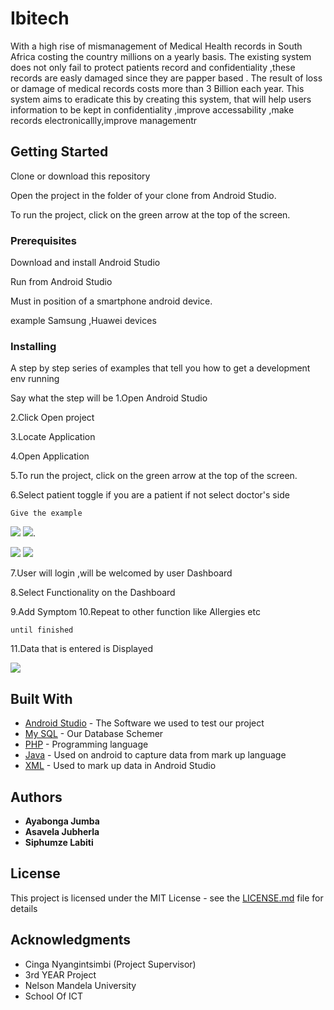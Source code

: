 # Ibitech

With a high rise of mismanagement of Medical Health records in South Africa costing  the country millions on a yearly basis.
The existing system does not only fail to protect patients record and confidentiality ,these records are easly damaged since they are papper based .
The result of loss or damage of medical records costs more than 3 Billion each year.
This system aims to eradicate this by creating this system, that will help users information  to be kept in confidentiality ,improve accessability ,make records electronicallly,improve managementr


## Getting Started

Clone or download this repository 

Open the project in the folder of your clone from Android Studio.

To run the project, click on the green arrow at the top of the screen.

### Prerequisites

Download and install Android Studio

Run from Android Studio

Must in position of a smartphone android device.

example Samsung ,Huawei devices

### Installing

A step by step series of examples that tell you how to get a development env running

Say what the step will be
1.Open Android Studio

2.Click Open project 

3.Locate Application

4.Open Application

5.To run the project, click on the green arrow at the top of the screen.

6.Select patient toggle if you are a patient if not select doctor's side 

```
Give the example
```
![](app/Capture.png)  ![](app/Dash.png).

 ![](app/skin.png)   ![](app/Love.png)

7.User will login ,will be welcomed by user Dashboard

8.Select Functionality on the Dashboard

9.Add Symptom
10.Repeat to other function like Allergies  etc

```
until finished
```

11.Data that is entered is Displayed


![](app/Love.png)


## Built With

* [Android Studio](https://developer.android.com/studio//) - The Software we used to test our project
* [My SQL](https://www.mysql.com/) - Our Database Schemer 
* [PHP](http://php.net/) - Programming language
* [Java](https://www.java.com/en/download//) - Used on android to capture data from mark up language
* [XML](https://www.xml.com/) - Used to mark up data in Android Studio


## Authors

* **Ayabonga Jumba**  
* **Asavela Jubherla** 
* **Siphumze Labiti**  



## License

This project is licensed under the MIT License - see the [LICENSE.md](LICENSE.md) file for details

## Acknowledgments

* Cinga Nyangintsimbi (Project Supervisor)
* 3rd YEAR Project 
* Nelson Mandela University
* School Of ICT
